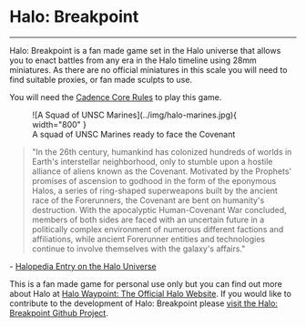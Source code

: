 # Halo: Breakpoint

---

Halo: Breakpoint is a fan made game set in the Halo universe that allows you to enact battles from any era in the Halo timeline using 28mm miniatures. As there are no official miniatures in this scale you will need to find suitable proxies, or fan made sculpts to use.

You will need the [Cadence Core Rules](../core-rules/introduction.md) to play this game. 

<figure markdown>
  ![A Squad of UNSC Marines](../img/halo-marines.jpg){ width="800" }
  <figcaption>A squad of UNSC Marines ready to face the Covenant</figcaption>
</figure>

> "In the 26th century, humankind has colonized hundreds of worlds in Earth's interstellar neighborhood, only to stumble upon a hostile alliance of aliens known as the Covenant. Motivated by the Prophets' promises of ascension to godhood in the form of the eponymous Halos, a series of ring-shaped superweapons built by the ancient race of the Forerunners, the Covenant are bent on humanity's destruction. With the apocalyptic Human-Covenant War concluded, members of both sides are faced with an uncertain future in a politically complex environment of numerous different factions and affiliations, while ancient Forerunner entities and technologies continue to involve themselves with the galaxy's affairs."

\- [Halopedia Entry on the Halo Universe](https://www.halopedia.org/)

This is a fan made game for personal use only but you can find out more about Halo at [Halo Waypoint: The Official Halo Website](https://www.halowaypoint.com/). If you would like to contribute to the development of Halo: Breakpoint please [visit the Halo: Breakpoint Github Project](https://github.com/open-source-tabletop/halo-breakpoint).